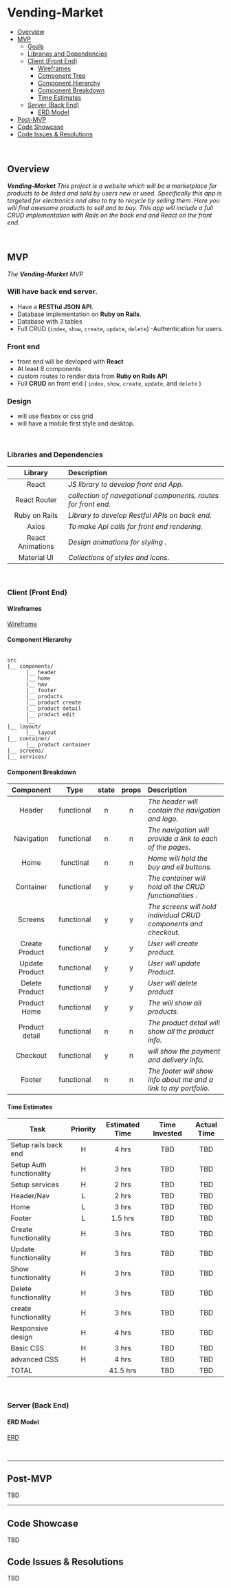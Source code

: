 # Vending-Market





- [Overview](#overview)
- [MVP](#mvp)
  - [Goals](#goals)
  - [Libraries and Dependencies](#libraries-and-dependencies)
  - [Client (Front End)](#client-front-end)
    - [Wireframes](#wireframes)
    - [Component Tree](#component-tree)
    - [Component Hierarchy](#component-hierarchy)
    - [Component Breakdown](#component-breakdown)
    - [Time Estimates](#time-estimates)
  - [Server (Back End)](#server-back-end)
    - [ERD Model](#erd-model)
- [Post-MVP](#post-mvp)
- [Code Showcase](#code-showcase)
- [Code Issues & Resolutions](#code-issues--resolutions)

<br>

## Overview

_**Vending-Market** This project is a website which will be a marketplace for products to be listed and sold by users new or used. Specifically this app is targeted for electronics and also to try to recycle by selling them .Here you will find awesome products to sell and to buy.
This app will include a full CRUD implementation with Rails on the back end and React on the front end._


<br>

## MVP


_The **Vending-Market** MVP_

### Will have back end server.

 - Have a **RESTful JSON API**.
 - Database implementation on **Ruby on Rails**.
 - Database with 3 tables 
 - Full CRUD (`index`, `show`, `create`, `update`, `delete`)
 -Authentication for users.
 
 
 ### Front end 
 - front end will be devloped with **React**
 - At least 8 components
 - custom routes to render data from **Ruby on Rails API**
 - Full **CRUD** on front end ( `index`, `show`, `create`, `update`, and `delete` )
 
 ### Design
 - will use flexbox or css grid
 - will have a mobile first style and desktop.


<br>

### Libraries and Dependencies


|     Library      | Description                                |
| :--------------: | :----------------------------------------- |
|   React          | _JS library to develop front end App._     |
|   React Router   | _collection of navegational components, routes for front end._ |
|   Ruby on Rails  | _Library to develop Restful APIs  on back end._|
|   Axios          | _To make Api calls for front end rendering._|
|   React Animations | _Design animations for styling ._        |
|   Material UI    | _Collections of styles and icons._         |

<br>

### Client (Front End)

#### Wireframes


[Wireframe](https://app.lucidchart.com/invitations/accept/4d7d4bbd-0c1c-40fc-bcfc-14259f380aef)


 

#### Component Hierarchy


``` structure

src
|__ components/
      |__ header
      |__ home
      |__ nav
      |__ footer
      |__ products
      |__ product create
      |__ product detail
      |__ product edit
      |__
|__ layout/
      |__ layout
|__ container/
      |__ product container
|__ screens/
|__ services/

```

#### Component Breakdown



|  Component   |    Type    | state | props | Description                                                      |
| :----------: | :--------: | :---: | :---: | :--------------------------------------------------------------- |
| Header       | functional |   n   |   n   | _The header will contain the navigation and logo._               |
| Navigation   | functional |   n   |   n   | _The navigation will provide a link to each of the pages._       |
| Home         | functinal  |   n   |   n   | _Home will hold the buy and ell buttons._                        |
| Container    | functional |   y   |   y   | _The container will hold all the CRUD functionalities ._ |
| Screens      | functional |   y   |   y   | _The screens will hold individual CRUD components and checkout._ |
| Create Product | functional |   y |   y   | _User will create product._                 |
| Update Product | functional |   y |   y   | _User will update Product._ |
| Delete Product| functional |   y  |   y   | _User will delete product_ |
| Product Home | functional |   y   |   y   | _The will show all products._ |
| Product detail | functional |   n   |   n | _The product detail will show all the product info._ |
| Checkout     | functional |   y   |   n   | _will show the payment and delivery info._ |
| Footer       | functional |   n   |   n   | _The footer will show info about me and a link to my portfolio._ |


#### Time Estimates



| Task                | Priority | Estimated Time | Time Invested | Actual Time |
| ------------------- | :------: | :------------: | :-----------: | :---------: |
| Setup rails back end |    H    |     4 hrs      |     TBD       |     TBD     |
| Setup Auth functionality|  H   |     3 hrs      |     TBD       |     TBD     |
| Setup services      |    H     |     2 hrs      |     TBD       |     TBD     |
| Header/Nav          |    L     |     2 hrs      |     TBD       |     TBD     |
| Home                |    L     |     3 hrs      |     TBD       |     TBD     |
| Footer              |    L     |     1.5 hrs    |     TBD       |     TBD     |
| Create functionality|    H     |     3 hrs      |     TBD       |     TBD     |
| Update functionality|    H     |     3 hrs      |     TBD       |     TBD     |
| Show functionality  |    H     |     3 hrs      |     TBD       |     TBD     |
| Delete functionality|    H     |     3 hrs      |     TBD       |     TBD     |
| create functionality|    H     |     3 hrs      |     TBD       |     TBD     |
| Responsive design   |    H     |     4 hrs      |     TBD       |     TBD     |
| Basic CSS           |    H     |     3 hrs      |     TBD       |     TBD     |
| advanced CSS        |    H     |     4 hrs      |     TBD       |     TBD     |
| TOTAL               |          |     41.5 hrs   |     TBD       |     TBD     |



<br>

### Server (Back End)

#### ERD Model

[ERD](https://whimsical.com/Gr9sEYqbTxRsgtzcEhcQu5)



<br>

***

## Post-MVP

TBD

***

## Code Showcase

TBD

## Code Issues & Resolutions

TBD
